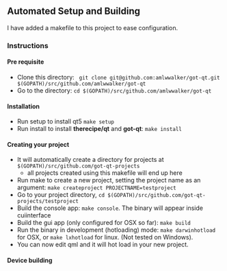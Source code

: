 ## Automated Setup and Building

I have added a makefile to this project to ease configuration.

### Instructions

#### Pre requisite

* Clone this directory:  ` git clone git@github.com:amlwwalker/got-qt.git $(GOPATH)/src/github.com/amlwwalker/got-qt`
* Go to the directory: `cd $(GOPATH)/src/github.com/amlwwalker/got-qt`

#### Installation

* Run setup to install qt5 `make setup`
* Run install to install **therecipe/qt** and **got-qt**: `make install`

#### Creating your project

* It will automatically create a directory for projects at `$(GOPATH)/src/github.com/got-qt-projects`
	* all projects created using this makefile will end up here
* Run make to create a new project, setting the project name as an argument: `make createproject PROJECTNAME=testproject`
* Go to your project directory, `cd $(GOPATH)/src/github.com/got-qt-projects/testproject`
* Build the console app: `make console`. The binary will appear inside cuiinterface
* Build the gui app (only configured for OSX so far): `make build`
* Run the binary in development (hotloading) mode: `make darwinhotload` for OSX, or `make lxhotload` for linux. (Not tested on Windows).
* You can now edit qml and it will hot load in your new project.

#### Device building